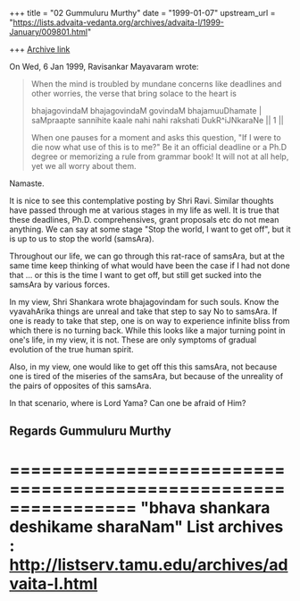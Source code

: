 +++
title = "02 Gummuluru Murthy"
date = "1999-01-07"
upstream_url = "https://lists.advaita-vedanta.org/archives/advaita-l/1999-January/009801.html"

+++
[Archive link](https://lists.advaita-vedanta.org/archives/advaita-l/1999-January/009801.html)

On Wed, 6 Jan 1999, Ravisankar Mayavaram wrote:

> When the mind is troubled by mundane concerns like deadlines and
> other worries, the verse that bring solace to the heart is
>
> bhajagovindaM bhajagovindaM
> govindaM bhajamuuDhamate |
> saMpraapte sannihite kaale
> nahi nahi rakshati DukR^iJNkaraNe || 1 ||
>
> When one pauses for a moment and asks this question, "If I were
> to die now what use of this is to me?" Be it an official deadline
> or a Ph.D degree or memorizing a rule from grammar book! It will
> not at all help, yet we all worry about them.

Namaste.

It is nice to see this contemplative posting by Shri Ravi. Similar
thoughts have passed through me at various stages in my life as well.
It is true that these deadlines, Ph.D. comprehensives, grant proposals
etc do not mean anything. We can say at some stage "Stop the world,
I want to get off", but it is up to us to stop the world (samsAra).

Throughout our life, we can go through this rat-race of samsAra, but at
the same time keep thinking of what would have been the case if I had
not done that ... or this is the time I want to get off, but still get
sucked into the samsAra by various forces.

In my view, Shri Shankara wrote bhajagovindam for such souls. Know the
vyavahArika things are unreal and take that step to say No to samsAra.
If one is ready to take that step, one is on way to experience infinite
bliss from which there is no turning back. While this looks like a
major turning point in one's life, in my view, it is not. These are
only symptoms of gradual evolution of the true human spirit.

Also, in my view, one would like to get off this this samsAra, not
because one is tired of the miseries of the samsAra, but because of the
unreality of the pairs of opposites of this samsAra.

In that scenario, where is Lord Yama? Can one be afraid of Him?

Regards
Gummuluru Murthy
------------------------------------------------------------------------

================================================================
"bhava shankara deshikame sharaNam"
List archives : http://listserv.tamu.edu/archives/advaita-l.html
================================================================

